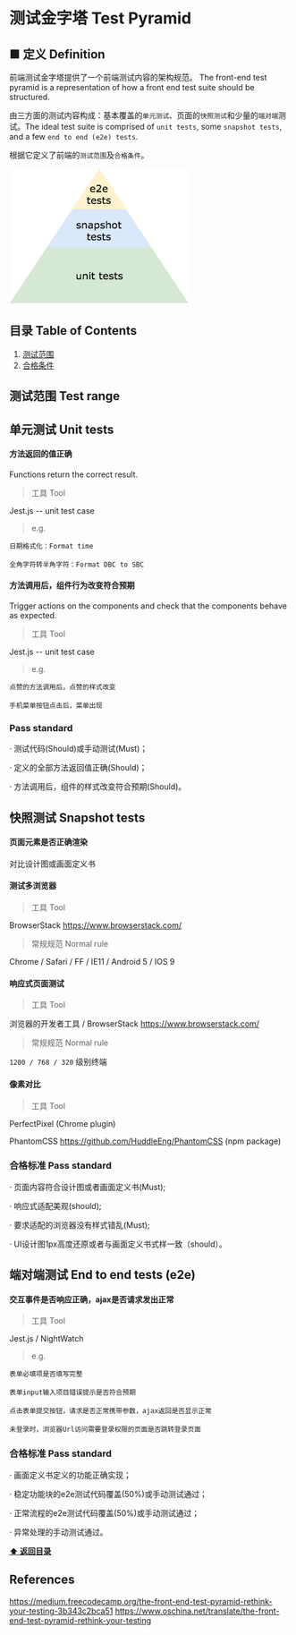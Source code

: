 # 测试金字塔 Test Pyramid 

## ■ 定义 Definition
前端测试金字塔提供了一个前端测试内容的架构规范。
The front-end test pyramid is a representation of how a front end test suite should be structured.

由三方面的测试内容构成：基本覆盖的````单元测试````、页面的````快照测试````和少量的````端对端````测试。The ideal test suite is comprised of ````unit tests````, some ````snapshot tests````, and a few ````end to end (e2e) tests````.

根据它定义了前端的````测试范围````及````合格条件````。

![test pyramid](/assets/images/test-pyramid.png)

<a name="table-of-contents"></a>

## 目录 Table of Contents

  1. [测试范围](#definition)
  1. [合格条件](#condition)

<a name="definition"></a>
## 测试范围 Test range


<a name="condition"></a>


## 单元测试 Unit tests

#### 方法返回的值正确
Functions return the correct result.

> 工具 Tool

Jest.js -- unit test case

> e.g. 

    日期格式化：Format time 
     
    全角字符转半角字符：Format DBC to SBC
      
#### 方法调用后，组件行为改变符合预期

Trigger actions on the components and check that the components behave as expected.

> 工具 Tool

Jest.js -- unit test case

> e.g. 

    点赞的方法调用后，点赞的样式改变
     
    手机菜单按钮点击后，菜单出现

### Pass standard

· 测试代码(Should)或手动测试(Must)；

· 定义的全部方法返回值正确(Should)；

· 方法调用后，组件的样式改变符合预期(Should)。


## 快照测试 Snapshot tests


#### 页面元素是否正确渲染

对比设计图或画面定义书


#### 测试多浏览器

> 工具 Tool

BrowserStack https://www.browserstack.com/

> 常规规范 Normal rule

Chrome / Safari / FF / IE11 / Android 5 / IOS 9

#### 响应式页面测试

> 工具 Tool

浏览器的开发者工具 /
BrowserStack https://www.browserstack.com/

> 常规规范 Normal rule
 
````1200 / 768 / 320```` 级别终端

#### 像素对比

> 工具 Tool

PerfectPixel (Chrome plugin)    

PhantomCSS https://github.com/HuddleEng/PhantomCSS (npm package)


### 合格标准 Pass standard

· 页面内容符合设计图或者画面定义书(Must);

· 响应式适配美观(should);

· 要求适配的浏览器没有样式错乱(Must);

· UI设计图1px高度还原或者与画面定义书式样一致（should）。


## 端对端测试 End to end tests (e2e)



#### 交互事件是否响应正确，ajax是否请求发出正常

> 工具 Tool

Jest.js / NightWatch

> e.g. 

    表单必填项是否填写完整

    表单input输入项目错误提示是否符合预期

    点击表单提交按钮，请求是否正常携带参数，ajax返回是否显示正常
    
    未登录时，浏览器Url访问需要登录权限的页面是否跳转登录页面


### 合格标准 Pass standard

· 画面定义书定义的功能正确实现；

· 稳定功能块的e2e测试代码覆盖(50%)或手动测试通过；

· 正常流程的e2e测试代码覆盖(50%)或手动测试通过；

· 异常处理的手动测试通过。

**[⬆ 返回目录](#table-of-contents)**


## References

https://medium.freecodecamp.org/the-front-end-test-pyramid-rethink-your-testing-3b343c2bca51
https://www.oschina.net/translate/the-front-end-test-pyramid-rethink-your-testing